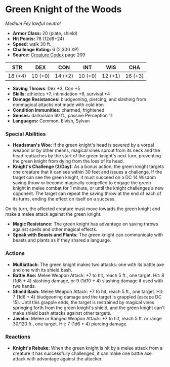 # Green Knight of the Woods

*Medium* *Fey* *lawful neutral*

- **Armor Class:** 20 (plate, shield)
- **Hit Points:** 78 (12d8+24)
- **Speed:** walk 30 ft.
- **Challenge Rating:** 6 (2,300 XP)
- **Source:** [Creature Codex](https://koboldpress.com/kpstore/product/creature-codex-for-5th-edition-dnd) page 209

| STR | DEX | CON | INT | WIS | CHA |
| --- | --- | --- | --- | --- | --- |
| 18 (+4) | 10 (+0) | 14 (+2) | 10 (+0) | 12 (+1) | 16 (+3) |

- **Saving Throws**: Dex +3, Con +5
- **Skills:** athletics +7, intimidation +6, survival +4
- **Damage Resistances:** bludgeoning, piercing, and slashing from nonmagical attacks not made with cold iron
- **Condition Immunities:** charmed, frightened
- **Senses:** darkvision 60 ft., passive Perception 11
- **Languages:** Common, Elvish, Sylvan
### Special Abilities
- **Headsman's Woe:** If the green knight's head is severed by a vorpal weapon or by other means, magical vines sprout from its neck and the head reattaches by the start of the green knight's next turn, preventing the green knight from dying from the loss of its head.
- **Knight's Challenge (3/Day):** As a bonus action, the green knight targets one creature that it can see within 30 feet and issues a challenge. If the target can see the green knight, it must succeed on a DC 14 Wisdom saving throw or become magically compelled to engage the green knight in melee combat for 1 minute, or until the knight challenges a new opponent. The target can repeat the saving throw at the end of each of its turns, ending the effect on itself on a success.

On its turn, the affected creature must move towards the green knight and make a melee attack against the green knight.
- **Magic Resistance:** The green knight has advantage on saving throws against spells and other magical effects.
- **Speak with Beasts and Plants:** The green knight can communicate with beasts and plants as if they shared a language.
### Actions
- **Multiattack:** The green knight makes two attacks: one with its battle axe and one with its shield bash.
- **Battle Axe:** Melee Weapon Attack: +7 to hit, reach 5 ft., one target. Hit: 8 (1d8 + 4) slashing damage, or 9 (1d10 + 4) slashing damage if used with two hands.
- **Shield Bash:** Melee Weapon Attack: +7 to hit, reach 5 ft., one target. Hit: 7 (1d6 + 4) bludgeoning damage and the target is grappled (escape DC 15). Until this grapple ends, the target is restrained by magical vines springing forth from the green knight's shield, and the green knight can't make shield bash attacks against other targets.
- **Javelin:** Melee or Ranged Weapon Attack: +7 to hit, reach 5 ft. or range 30/120 ft., one target. Hit: 7 (1d6 + 4) piercing damage.
### Reactions
- **Knight's Rebuke:** When the green knight is hit by a melee attack from a creature it has successfully challenged, it can make one battle axe attack with advantage against the attacker.


